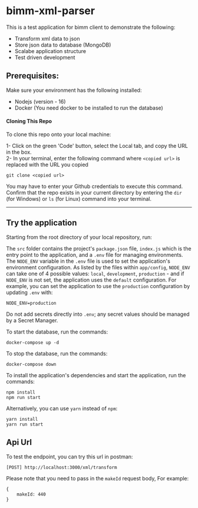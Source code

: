# bimm-xml-parser

This is a test application for bimm client to demonstrate the following:
- Transform xml data to json
- Store json data to database (MongoDB)
- Scalabe application structure
- Test driven development

## Prerequisites:
Make sure your environment has the following installed:
- Nodejs (version - 16)
- Docker (You need docker to be installed to run the database)

#### **Cloning This Repo**
To clone this repo onto your local machine:

1- Click on the green 'Code' button, select the Local tab, and copy the URL in the box.   
2- In your terminal, enter the following command where `<copied url>` is replaced with the URL you copied

    git clone <copied url>

You may have to enter your Github credentials to execute this command. Confirm that the repo exists in your current
directory by entering the `dir` (for Windows) or `ls` (for Linux) command into your terminal.
___

## **Try the application**

Starting from the root directory of your local repository, run:

The `src` folder contains the project's `package.json` file, `index.js` which is the entry point to the application, and a `.env` file for managing environments.
The `NODE_ENV` variable in the `.env` file is used to set the application's environment configuration. As listed by the files within `app/config`, `NODE_ENV` can
take one of 4 possible values: `local`, `development`, `production` - and if `NODE_ENV` is not set, the application uses the `default` configuration. For example,
you can set the application to use the `production` configuration by updating `.env` with:
```
NODE_ENV=production
```
Do not add secrets directly into `.env`; any secret values should be managed by a Secret Manager.

To start the database, run the commands:
```
docker-compose up -d
```
To stop the database, run the commands:
```
docker-compose down
```

To install the application's dependencies and start the application, run the commands:
```
npm install
npm run start
```

Alternatively, you can use `yarn` instead of `npm`:
```
yarn install
yarn run start
```

## **Api Url**
To test the endpoint, you can try this url in postman:
```
[POST] http://localhost:3000/xml/transform
```
Please note that you need to pass in the `makeId` request body, For example:
```
{
    makeId: 440
}
```